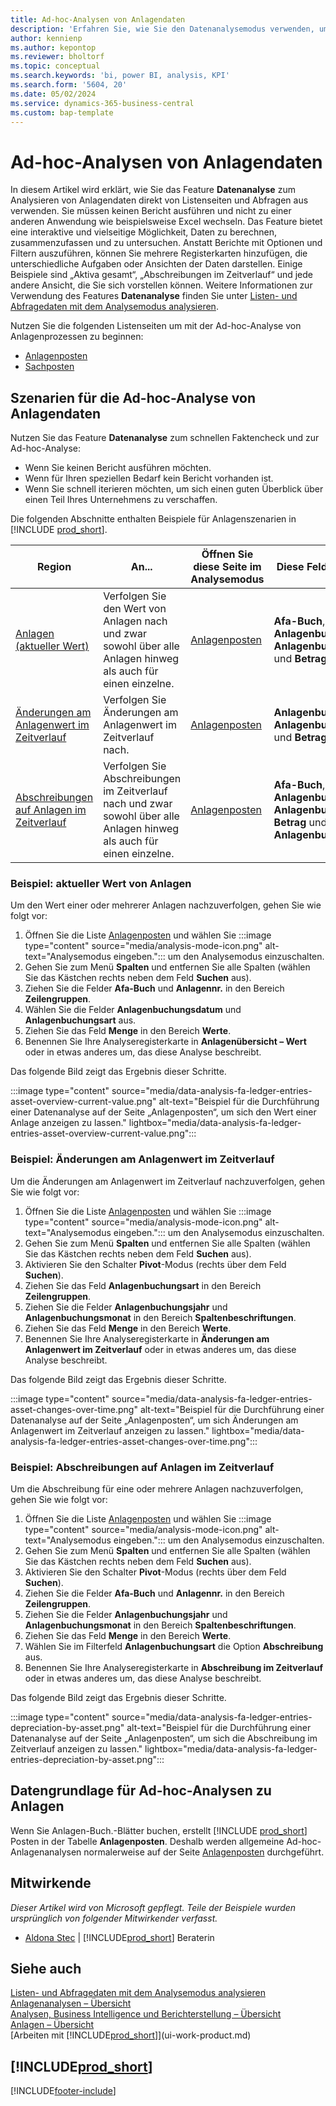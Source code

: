 ```yaml
---
title: Ad-hoc-Analysen von Anlagendaten
description: 'Erfahren Sie, wie Sie den Datenanalysemodus verwenden, um Anlagendaten zu analysieren.'
author: kennienp
ms.author: kepontop
ms.reviewer: bholtorf
ms.topic: conceptual
ms.search.keywords: 'bi, power BI, analysis, KPI'
ms.search.form: '5604, 20'
ms.date: 05/02/2024
ms.service: dynamics-365-business-central
ms.custom: bap-template
---
```


# <a name="ad-hoc-analysis-of-fixed-assets-data"></a>Ad-hoc-Analysen von Anlagendaten

In diesem Artikel wird erklärt, wie Sie das Feature **Datenanalyse** zum Analysieren von Anlagendaten direkt von Listenseiten und Abfragen aus verwenden. Sie müssen keinen Bericht ausführen und nicht zu einer anderen Anwendung wie beispielsweise Excel wechseln. Das Feature bietet eine interaktive und vielseitige Möglichkeit, Daten zu berechnen, zusammenzufassen und zu untersuchen. Anstatt Berichte mit Optionen und Filtern auszuführen, können Sie mehrere Registerkarten hinzufügen, die unterschiedliche Aufgaben oder Ansichten der Daten darstellen. Einige Beispiele sind „Aktiva gesamt“, „Abschreibungen im Zeitverlauf“ und jede andere Ansicht, die Sie sich vorstellen können. Weitere Informationen zur Verwendung des Features **Datenanalyse** finden Sie unter [Listen- und Abfragedaten mit dem Analysemodus analysieren](analysis-mode.md).

Nutzen Sie die folgenden Listenseiten um mit der Ad-hoc-Analyse von Anlagenprozessen zu beginnen:

- [Anlagenposten](https://businesscentral.dynamics.com/?page=5604)
- [Sachposten](https://businesscentral.dynamics.com/?page=20)

## <a name="fixed-assets-ad-hoc-analysis-scenarios"></a>Szenarien für die Ad-hoc-Analyse von Anlagendaten

Nutzen Sie das Feature **Datenanalyse** zum schnellen Faktencheck und zur Ad-hoc-Analyse:

- Wenn Sie keinen Bericht ausführen möchten.
- Wenn für Ihren speziellen Bedarf kein Bericht vorhanden ist.
- Wenn Sie schnell iterieren möchten, um sich einen guten Überblick über einen Teil Ihres Unternehmens zu verschaffen.

Die folgenden Abschnitte enthalten Beispiele für Anlagenszenarien in [!INCLUDE [prod_short](includes/prod_short.md)].

| Region | An... | Öffnen Sie diese Seite im Analysemodus | Diese Felder verwenden |
| ---- | ----- | ------------------------------- |------------------- |
| [Anlagen (aktueller Wert)](#example-fixed-assets-current-value) | Verfolgen Sie den Wert von Anlagen nach und zwar sowohl über alle Anlagen hinweg als auch für einen einzelne. | [Anlagenposten](https://businesscentral.dynamics.com/?page=5604) | **Afa-Buch**, **Anlagennr.**, **Anlagenbuchungsdatum**, **Anlagenbuchungsart** und **Betrag** |
| [Änderungen am Anlagenwert im Zeitverlauf](#example-asset-value-changes-over-time) | Verfolgen Sie Änderungen am Anlagenwert im Zeitverlauf nach. | [Anlagenposten](https://businesscentral.dynamics.com/?page=5604) | **Anlagenbuchungsart**, **Anlagenbuchungsdatum** und **Betrag** |
|[Abschreibungen auf Anlagen im Zeitverlauf](#example-fixed-asset-depreciations-over-time) | Verfolgen Sie Abschreibungen im Zeitverlauf nach und zwar sowohl über alle Anlagen hinweg als auch für einen einzelne. | [Anlagenposten](https://businesscentral.dynamics.com/?page=5604) | **Afa-Buch**, **Anlagennr.**, **Anlagenbuchungsjahr**, **Anlagenbuchungsmonat**, **Betrag** und **Anlagenbuchungsart** |

### <a name="example-fixed-assets-current-value"></a>Beispiel: aktueller Wert von Anlagen

Um den Wert einer oder mehrerer Anlagen nachzuverfolgen, gehen Sie wie folgt vor:

1. Öffnen Sie die Liste [Anlagenposten](https://businesscentral.dynamics.com/?page=5604) und wählen Sie :::image type="content" source="media/analysis-mode-icon.png" alt-text="Analysemodus eingeben."::: um den Analysemodus einzuschalten.
1. Gehen Sie zum Menü **Spalten** und entfernen Sie alle Spalten (wählen Sie das Kästchen rechts neben dem Feld **Suchen** aus).
1. Ziehen Sie die Felder **Afa-Buch** und **Anlagennr.** in den Bereich **Zeilengruppen**.
1. Wählen Sie die Felder **Anlagenbuchungsdatum** und **Anlagenbuchungsart** aus.
1. Ziehen Sie das Feld **Menge** in den Bereich **Werte**.
1. Benennen Sie Ihre Analyseregisterkarte in **Anlagenübersicht – Wert** oder in etwas anderes um, das diese Analyse beschreibt.

Das folgende Bild zeigt das Ergebnis dieser Schritte.

:::image type="content" source="media/data-analysis-fa-ledger-entries-asset-overview-current-value.png" alt-text="Beispiel für die Durchführung einer Datenanalyse auf der Seite „Anlagenposten“, um sich den Wert einer Anlage anzeigen zu lassen." lightbox="media/data-analysis-fa-ledger-entries-asset-overview-current-value.png":::

### <a name="example-asset-value-changes-over-time"></a>Beispiel: Änderungen am Anlagenwert im Zeitverlauf

Um die Änderungen am Anlagenwert im Zeitverlauf nachzuverfolgen, gehen Sie wie folgt vor:

1. Öffnen Sie die Liste [Anlagenposten](https://businesscentral.dynamics.com/?page=5604) und wählen Sie :::image type="content" source="media/analysis-mode-icon.png" alt-text="Analysemodus eingeben."::: um den Analysemodus einzuschalten.
1. Gehen Sie zum Menü **Spalten** und entfernen Sie alle Spalten (wählen Sie das Kästchen rechts neben dem Feld **Suchen** aus).
1. Aktivieren Sie den Schalter **Pivot**-Modus (rechts über dem Feld **Suchen**).
1. Ziehen Sie das Feld **Anlagenbuchungsart** in den Bereich **Zeilengruppen**.
1. Ziehen Sie die Felder **Anlagenbuchungsjahr** und **Anlagenbuchungsmonat** in den Bereich **Spaltenbeschriftungen**.
1. Ziehen Sie das Feld **Menge** in den Bereich **Werte**.
1. Benennen Sie Ihre Analyseregisterkarte in **Änderungen am Anlagenwert im Zeitverlauf** oder in etwas anderes um, das diese Analyse beschreibt.

Das folgende Bild zeigt das Ergebnis dieser Schritte.

:::image type="content" source="media/data-analysis-fa-ledger-entries-asset-changes-over-time.png" alt-text="Beispiel für die Durchführung einer Datenanalyse auf der Seite „Anlagenposten“, um sich Änderungen am Anlagenwert im Zeitverlauf anzeigen zu lassen." lightbox="media/data-analysis-fa-ledger-entries-asset-changes-over-time.png":::

### <a name="example-fixed-asset-depreciations-over-time"></a>Beispiel: Abschreibungen auf Anlagen im Zeitverlauf

Um die Abschreibung für eine oder mehrere Anlagen nachzuverfolgen, gehen Sie wie folgt vor:

1. Öffnen Sie die Liste [Anlagenposten](https://businesscentral.dynamics.com/?page=5604) und wählen Sie :::image type="content" source="media/analysis-mode-icon.png" alt-text="Analysemodus eingeben."::: um den Analysemodus einzuschalten.
1. Gehen Sie zum Menü **Spalten** und entfernen Sie alle Spalten (wählen Sie das Kästchen rechts neben dem Feld **Suchen** aus).
1. Aktivieren Sie den Schalter **Pivot**-Modus (rechts über dem Feld **Suchen**).
1. Ziehen Sie die Felder **Afa-Buch** und **Anlagennr.** in den Bereich **Zeilengruppen**.
1. Ziehen Sie die Felder **Anlagenbuchungsjahr** und **Anlagenbuchungsmonat** in den Bereich **Spaltenbeschriftungen**.
1. Ziehen Sie das Feld **Menge** in den Bereich **Werte**.
1. Wählen Sie im Filterfeld **Anlagenbuchungsart** die Option **Abschreibung** aus.
1. Benennen Sie Ihre Analyseregisterkarte in **Abschreibung im Zeitverlauf** oder in etwas anderes um, das diese Analyse beschreibt.

Das folgende Bild zeigt das Ergebnis dieser Schritte.

:::image type="content" source="media/data-analysis-fa-ledger-entries-depreciation-by-asset.png" alt-text="Beispiel für die Durchführung einer Datenanalyse auf der Seite „Anlagenposten“, um sich die Abschreibung im Zeitverlauf anzeigen zu lassen." lightbox="media/data-analysis-fa-ledger-entries-depreciation-by-asset.png":::

## <a name="data-foundation-for-ad-hoc-analysis-on-fixed-assets"></a>Datengrundlage für Ad-hoc-Analysen zu Anlagen

Wenn Sie Anlagen-Buch.-Blätter buchen, erstellt [!INCLUDE [prod_short](includes/prod_short.md)] Posten in der Tabelle **Anlagenposten**. Deshalb werden allgemeine Ad-hoc-Anlagenanalysen normalerweise auf der Seite [Anlagenposten](https://businesscentral.dynamics.com/?page=5604) durchgeführt.

## <a name="contributors"></a>Mitwirkende

*Dieser Artikel wird von Microsoft gepflegt. Teile der Beispiele wurden ursprünglich von folgender Mitwirkender verfasst.*

* [Aldona Stec](https://www.linkedin.com/in/aldona-stec-25283bb1) | [!INCLUDE[prod_short](includes/prod_short.md)] Beraterin

## <a name="see-also"></a>Siehe auch

[Listen- und Abfragedaten mit dem Analysemodus analysieren](analysis-mode.md)  
[Anlagenanalysen – Übersicht](fa-analytics-overview.md)  
[Analysen, Business Intelligence und Berichterstellung – Übersicht](reports-bi-reporting.md)  
[Anlagen – Übersicht](fa-manage.md)  
[Arbeiten mit [!INCLUDE[prod_short](includes/prod_short.md)]](ui-work-product.md)  

## [!INCLUDE[prod_short](includes/free_trial_md.md)]  

[!INCLUDE[footer-include](includes/footer-banner.md)]
